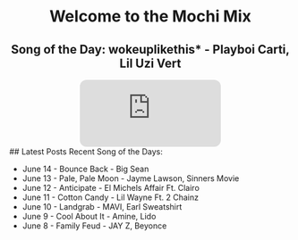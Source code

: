 <div style="text-align: center">
  <h1>Welcome to the Mochi Mix</h1>
</div>

<div style="text-align: center">
  <h2>Song of the Day: 
    wokeuplikethis* - Playboi Carti, Lil Uzi Vert </h2>
<iframe style="border-radius:12px" src="https://open.spotify.com/embed/track/59J5nzL1KniFHnU120dQzt?utm_source=generator" width="50%" height="120" frameBorder="0" allowfullscreen="" allow="autoplay; clipboard-write; encrypted-media; fullscreen; picture-in-picture" loading="lazy"></iframe>
</div>
## Latest Posts
Recent Song of the Days:
<ul>
  <p style="color: #9370db;">
<li> June 14 - Bounce Back - Big Sean </li>
<li> June 13 - Pale, Pale Moon - Jayme Lawson, Sinners Movie </li>
<li> June 12 - Anticipate - El Michels Affair Ft. Clairo </li>
<li> June 11 -  Cotton Candy - Lil Wayne Ft. 2 Chainz </li>
<li> June 10 - Landgrab - MAVI, Earl Sweatshirt</li>
<li> June 9 - Cool About It - Amine, Lido </li>
<li> June 8 - Family Feud - JAY Z, Beyonce</li>
</p>
</ul>
